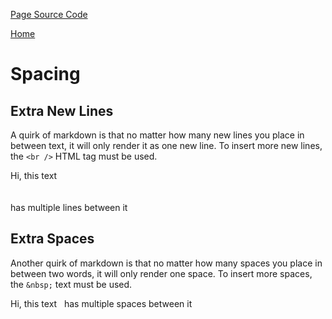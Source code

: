 [Page Source Code](https://github.com/CSC109/MarkdownWebsite/blob/master/spacing.md)

[Home](./index.md)

# Spacing

## Extra New Lines

A quirk of markdown is that no matter how many new lines you place in between text, it will only render it as one new line. To insert more new lines, the `<br />` HTML tag must be used.

Hi, this text
<br />
<br />
<br />
has multiple lines between it

## Extra Spaces

Another quirk of markdown is that no matter how many spaces you place in between two words, it will only render one space. To insert more spaces, the `&nbsp;` text must be used.

Hi, this text&nbsp;&nbsp;&nbsp;has multiple spaces between it